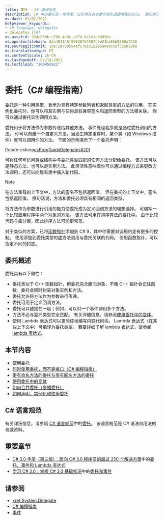 ```yaml
---
title: 委托 - C# 编程指南
description: C# 中的委托是一种类型，它引用具有参数列表和返回类型的方法。 委托用于将方法作为参数传递给其他方法。
ms.date: 02/02/2021
helpviewer_keywords:
- C# language, delegates
- delegates [C#]
ms.assetid: 97de039b-c76b-4b9c-a27d-8c1e1c8d93da
ms.openlocfilehash: 0da404146f09028754087c5e24bd05b9289a4220
ms.sourcegitcommit: 10e719780594efc781b15295e499c66f316068b8
ms.translationtype: HT
ms.contentlocale: zh-CN
ms.lasthandoff: 02/14/2021
ms.locfileid: "100456921"
---
```

# <a name="delegates-c-programming-guide"></a>委托（C# 编程指南）

[委托](../../language-reference/builtin-types/reference-types.md)是一种引用类型，表示对具有特定参数列表和返回类型的方法的引用。 在实例化委托时，你可以将其实例与任何具有兼容签名和返回类型的方法相关联。 你可以通过委托实例调用方法。

委托用于将方法作为参数传递给其他方法。 事件处理程序就是通过委托调用的方法。 你可以创建一个自定义方法，当发生特定事件时，某个类（如 Windows 控件）就可以调用你的方法。 下面的示例演示了一个委托声明：

[!code-csharp[csProgGuideDelegates#20](~/samples/snippets/csharp/VS_Snippets_VBCSharp/csProgGuideDelegates/CS/Delegates.cs#20)]

可将任何可访问类或结构中与委托类型匹配的任何方法分配给委托。 该方法可以是静态方法，也可以是实例方法。 此灵活性意味着你可以通过编程方式来更改方法调用，还可以向现有类中插入新代码。

> [!NOTE]
> 在方法重载的上下文中，方法的签名不包括返回值。 但在委托的上下文中，签名包括返回值。 换句话说，方法和委托必须具有相同的返回类型。

将方法作为参数进行引用的能力使委托成为定义回调方法的理想选择。 可编写一个比较应用程序中两个对象的方法。 该方法可用在排序算法的委托中。 由于比较代码与库分离，因此排序方法可能更常见。

对于类似的方案，已将[函数指针](~/_csharplang/proposals/csharp-9.0/function-pointers.md)添加到 C# 9，其中你需要对调用约定有更多的控制。 使用添加到委托类型的虚方法调用与委托关联的代码。 使用函数指针，可以指定不同的约定。

## <a name="delegates-overview"></a>委托概述

委托具有以下属性：

- 委托类似于 C++ 函数指针，但委托完全面向对象，不像 C++ 指针会记住函数，委托会同时封装对象实例和方法。
- 委托允许将方法作为参数进行传递。
- 委托可用于定义回调方法。
- 委托可以链接在一起；例如，可以对一个事件调用多个方法。
- 方法不必与委托类型完全匹配。 有关详细信息，请参阅[使用委托中的变体](../concepts/covariance-contravariance/using-variance-in-delegates.md)。
- 使用 Lambda 表达式可以更简练地编写内联代码块。 Lambda 表达式（在某些上下文中）可编译为委托类型。 若要详细了解 lambda 表达式，请参阅 [lambda 表达式](../../language-reference/operators/lambda-expressions.md)。

## <a name="in-this-section"></a>本节内容

- [使用委托](./using-delegates.md)
- [何时使用委托，而不是接口（C# 编程指南）](/previous-versions/visualstudio/visual-studio-2010/ms173173(v=vs.100))
- [带有命名方法的委托与带有匿名方法的委托](./delegates-with-named-vs-anonymous-methods.md)
- [使用委托中的变体](../concepts/covariance-contravariance/using-variance-in-delegates.md)
- [如何合并委托（多播委托）](./how-to-combine-delegates-multicast-delegates.md)
- [如何声明、实例化和使用委托](./how-to-declare-instantiate-and-use-a-delegate.md)

## <a name="c-language-specification"></a>C# 语言规范

有关详细信息，请参阅 [C# 语言规范](/dotnet/csharp/language-reference/language-specification/introduction)中的[委托](~/_csharplang/spec/delegates.md)。 该语言规范是 C# 语法和用法的权威资料。

## <a name="featured-book-chapters"></a>重要章节

- [C# 3.0 手册（第三版）：面向 C# 3.0 程序员的超过 250 个解决方案](/previous-versions/visualstudio/visual-studio-2008/ff518995(v=orm.10))中的[委托、事件和 Lambda 表达式](/previous-versions/visualstudio/visual-studio-2008/ff518994(v=orm.10))
- [学习 C# 3.0：掌握 C# 3.0 基础知识](/previous-versions/visualstudio/visual-studio-2008/ff652493(v=orm.10))中的[委托和事件](/previous-versions/visualstudio/visual-studio-2008/ff652490(v=orm.10))

## <a name="see-also"></a>请参阅

- <xref:System.Delegate>
- [C# 编程指南](../index.md)
- [事件](../events/index.md)
